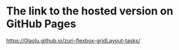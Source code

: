 # The link to the hosted version on GitHub Pages

https://0laolu.github.io/zuri-flexbox-gridLayout-tasks/
